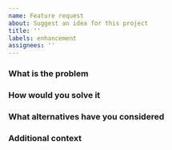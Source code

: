 ```yaml
---
name: Feature request
about: Suggest an idea for this project
title: ''
labels: enhancement
assignees: ''
---
```


### What is the problem

<!-- Tell us about the problem -->

### How would you solve it

<!-- Tell us about your solution -->

### What alternatives have you considered

<!-- Tell us about any alternatives you've considered -->

### Additional context

<!-- Give us any other context or screenshots (if possible) -->
